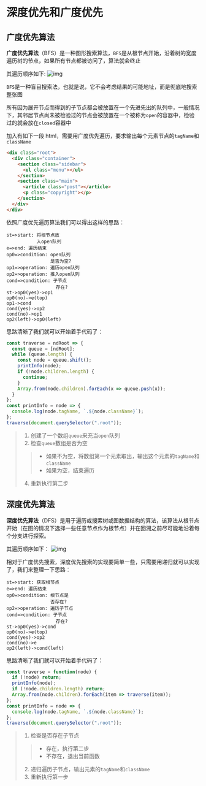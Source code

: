 # 深度优先和广度优先

## 广度优先算法

**广度优先算法**（BFS）是一种图形搜索算法，`BFS`是从根节点开始，沿着树的宽度遍历树的节点，如果所有节点都被访问了，算法就会终止

其遍历顺序如下:
![img](https://upload.wikimedia.org/wikipedia/commons/1/1b/Breadth-first_tree.svg)

`BFS`是一种盲目搜索法，也就是说，它不会考虑结果的可能地址，而是彻底地搜索整张图

所有因为展开节点而得到的子节点都会被放置在一个先进先出的队列中，一般情况下，其邻居节点尚未被检验过的节点会被放置在一个被称为`open`的容器中，检验过的就会放在`closed`容器中

加入有如下一段 html，需要用广度优先遍历，要求输出每个元素节点的`tagName`和`className`

```html
<div class="root">
  <div class="container">
    <section class="sidebar">
      <ul class="menu"></ul>
    </section>
    <section class="main">
      <article class="post"></article>
      <p class="copyright"></p>
    </section>
  </div>
</div>
```

依照广度优先遍历算法我们可以得出这样的思路：

```flow
st=>start: 将根节点放
           入open队列
e=>end: 遍历结束
op0=>condition: open队列
                是否为空?
op1=>operation: 遍历open队列
op2=>operation: 推入open队列
cond=>condition: 子节点
                  存在?
st->op0(yes)->op1
op0(no)->e(top)
op1->cond
cond(yes)->op2
cond(no)->op1
op2(left)->op0(left)
```

思路清晰了我们就可以开始着手代码了：

```javascript
const traverse = ndRoot => {
  const queue = [ndRoot];
  while (queue.length) {
    const node = queue.shift();
    printInfo(node);
    if (!node.children.length) {
      continue;
    }
    Array.from(node.children).forEach(x => queue.push(x));
  }
};
const printInfo = node => {
  console.log(node.tagName, `.${node.className}`);
};
traverse(document.querySelector(".root"));
```

> 1. 创建了一个数组`queue`来充当`open`队列
> 2. 检查`queue`数组是否为空
> > * 如果不为空，将数组第一个元素取出，输出这个元素的`tagName`和`className`
> > * 如果为空，结束遍历
> 4. 重新执行第二步

## 深度优先算法

**深度优先算法**（DFS）是用于遍历或搜索树或图数据结构的算法，该算法从根节点开始（在图的情况下选择一些任意节点作为根节点）并在回溯之前尽可能地沿着每个分支进行探索。

其遍历顺序如下：
![img](https://upload.wikimedia.org/wikipedia/commons/1/1f/Depth-first-tree.svg)

相对于广度优先搜索，深度优先搜索的实现要简单一些，只需要用递归就可以实现了，我们来整理一下思路：

```flow
st=>start: 获取根节点
e=>end: 遍历结束
op0=>condition: 根节点是
                否存在?
op2=>operation: 遍历子节点
cond=>condition: 子节点
                  存在?
st->op0(yes)->cond
op0(no)->e(top)
cond(yes)->op2
cond(no)->e
op2(left)->cond(left)
```

思路清晰了我们就可以开始着手代码了：

```javascript
const traverse = function(node) {
  if (!node) return;
  printInfo(node);
  if (!node.children.length) return;
  Array.from(node.children).forEach(item => traverse(item));
};
const printInfo = node => {
  console.log(node.tagName, `.${node.className}`);
};
traverse(document.querySelector(".root"));
```
> 1. 检查是否存在子节点
> > * 存在，执行第二步
> > * 不存在，退出当前函数
> 2. 递归遍历子节点，输出元素的`tagName`和`className`
> 3. 重新执行第一步
